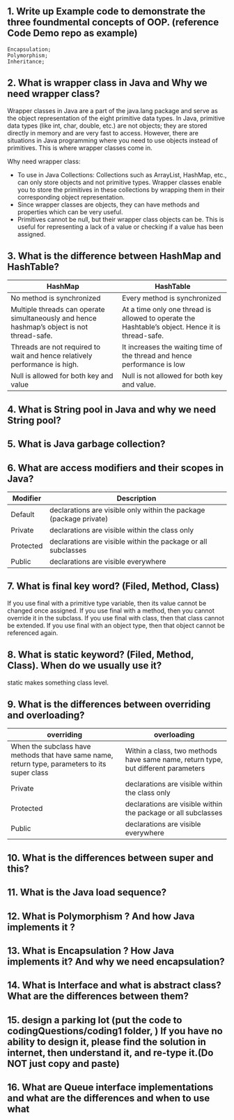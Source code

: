 ## 1. Write up Example code to demonstrate the three foundmental concepts of OOP. (reference Code Demo repo as example)
```
Encapsulation;
Polymorphism;
Inheritance;
```
## 2. What is wrapper class in Java and Why we need wrapper class?
Wrapper classes in Java are a part of the java.lang package and serve as the object representation of the eight primitive data types. In Java, primitive data types (like int, char, double, etc.) are not objects; they are stored directly in memory and are very fast to access. However, there are situations in Java programming where you need to use objects instead of primitives. This is where wrapper classes come in.

Why need wrapper class:
- To use in Java Collections: Collections such as ArrayList, HashMap, etc., can only store objects and not primitive types. Wrapper classes enable you to store the primitives in these collections by wrapping them in their corresponding object representation.
- Since wrapper classes are objects, they can have methods and properties which can be very useful. 
- Primitives cannot be null, but their wrapper class objects can be. This is useful for representing a lack of a value or checking if a value has been assigned.

## 3. What is the difference between HashMap and HashTable?
| HashMap | HashTable |
|----------|----------|
| No method is synchronized    | Every method is synchronized |
| Multiple threads can operate simultaneously and hence hashmap’s object is not thread-safe.    | At a time only one thread is allowed to operate the Hashtable’s object. Hence it is thread-safe.   |
| Threads are not required to wait and hence relatively performance is high.    | It increases the waiting time of the thread and hence performance is low  |
| Null is allowed for both key and value    | Null is not allowed for both key and value.    |

## 4. What is String pool in Java and why we need String pool?

## 5. What is Java garbage collection?

## 6. What are access modifiers and their scopes in Java?
| Modifier | Description |
|----------|----------|
| Default    | declarations are visible only within the package (package private)     |
| Private    | declarations are visible within the class only    |
| Protected    | declarations are visible within the package or all subclasses    |
| Public    | declarations are visible everywhere    |

## 7. What is final key word? (Filed, Method, Class)
If you use final with a primitive type variable, then its value cannot be changed once assigned.
If you use final with a method, then you cannot override it in the subclass.
If you use final with class, then that class cannot be extended.
If you use final with an object type, then that object cannot be referenced again.

## 8. What is static keyword? (Filed, Method, Class). When do we usually use it?
static makes something class level.

## 9. What is the differences between overriding and overloading?
| overriding | overloading |
|----------|----------|
| When the subclass have methods that have same name, return type, parameters to its super class  | Within a class, two methods have same name, return type, but different parameters     |
| Private    | declarations are visible within the class only    |
| Protected    | declarations are visible within the package or all subclasses    |
| Public    | declarations are visible everywhere    |

## 10. What is the differences between super and this?
## 11. What is the Java load sequence?
## 12. What is Polymorphism ? And how Java implements it ?
## 13. What is Encapsulation ? How Java implements it? And why we need encapsulation?
## 14. What is Interface and what is abstract class? What are the differences between them?
## 15. design a parking lot (put the code to codingQuestions/coding1 folder, ) If you have no ability to design it, please find the solution in internet, then understand it, and re-type it.(Do NOT just copy and paste)

## 16. What are Queue interface implementations and what are the differences and when to use what
